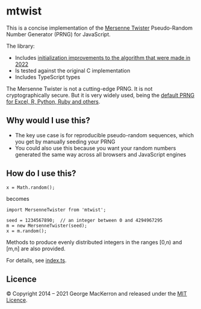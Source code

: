 # mtwist

This is a concise implementation of the [Mersenne Twister](https://en.wikipedia.org/wiki/Mersenne_Twister) Pseudo-Random Number Generator (PRNG) for JavaScript.

The library:

* Includes [initialization improvements to the algorithm that were made in 2022](http://www.math.sci.hiroshima-u.ac.jp/m-mat/MT/MT2002/CODES/readme-mt.txt)
* Is tested against the original C implementation
* Includes TypeScript types

The Mersenne Twister is not a cutting-edge PRNG. It is not cryptographically secure. But it is very widely used, being the [default PRNG for Excel, R, Python, Ruby and others](https://en.wikipedia.org/wiki/Mersenne_Twister#Applications).

## Why would I use this?

* The key use case is for reproducible pseudo-random sequences, which you get by manually seeding your PRNG
* You could also use this because you want your random numbers generated the same way across all browsers and JavaScript engines

## How do I use this?

    x = Math.random();
    
becomes

    import MersenneTwister from 'mtwist';
   
    seed = 1234567890;  // an integer between 0 and 4294967295
    m = new MersenneTwister(seed);
    x = m.random();
    
Methods to produce evenly distributed integers in the ranges [0,n) and [m,n] are also provided.

For details, see [index.ts](https://github.com/jawj/mtwist/blob/master/index.ts).

## Licence

&copy; Copyright 2014 – 2021 George MacKerron and released under the [MIT Licence](http://opensource.org/licenses/MIT).
